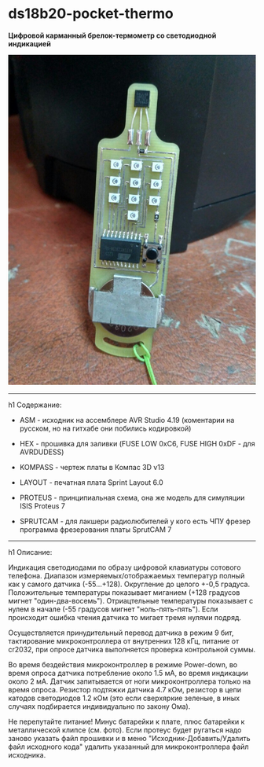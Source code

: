 # ds18b20-pocket-thermo

**Цифровой карманный брелок-термометр со светодиодной индикацией**

![](ds18b20_tn2313a.jpg) 

***
h1 Содержание:

* ASM - исходник на ассемблере AVR Studio 4.19 (коментарии на русском, но на гитхабе они побились кодировкой)

* HEX - прошивка для заливки (FUSE LOW 0xC6, FUSE HIGH 0xDF - для AVRDUDESS)

* KOMPASS - чертеж платы в Компас 3D v13

* LAYOUT - печатная плата Sprint Layout 6.0

* PROTEUS - принципиальная схема, она же модель для симуляции ISIS Proteus 7

* SPRUTCAM - для лакшери радиолюбителей у кого есть ЧПУ фрезер программа фрезерования платы SprutCAM 7

***
h1 Описание:

Индикация светодиодами по образу цифровой клавиатуры сотового телефона. Диапазон измеряемых/отображаемых температур полный как у самого датчика (-55...+128). Округление до целого +-0,5 градуса. Положительные температуры показывает миганием (+128 градусов мигнет "один-два-восемь"). Отриацтельные температуры показывает с нулем в начале (-55 градусов мигнет "ноль-пять-пять"). Если происходит ошибка чтения датчика то мигает тремя нулями подряд. 

Осуществляется принудительный перевод датчика в режим 9 бит, тактирование микроконтроллера от внутренних 128 кГц, питание от cr2032, при опросе датчика выполняется проверка контрольной суммы. 

Во время бездействия микроконтроллер в режиме Power-down, во время опроса датчика потребление около 1.5 мА, во время индикации около 2 мА. Датчик запитывается от ноги микроконтроллера только на время опроса. Резистор подтяжки датчика 4.7 кОм, резистор в цепи катодов светодиодов 1.2 кОм (это если сверхяркие зеленые, в иных случаях подбирается индивидуально по закону Ома). 


Не перепутайте питание! Минус батарейки к плате, плюс батарейки к металлической клипсе (см. фото).
Если протеус будет ругаться надо заново указать файл прошивки и в меню "Исходник-Добавить/Удалить файл исходного кода" удалить указанный для микроконтроллера файл исходника. 

